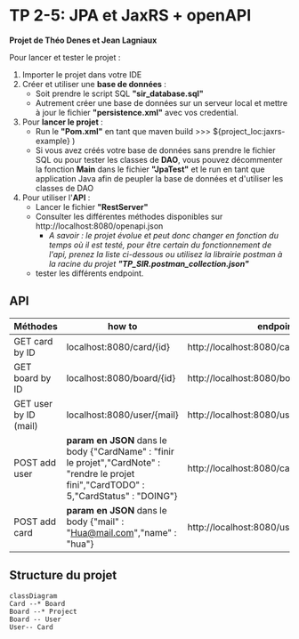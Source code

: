 # TP 2-5: JPA et JaxRS + openAPI

**Projet de Théo Denes et Jean Lagniaux**

Pour lancer et tester le projet : 
 1. Importer le projet dans votre IDE
 2. Créer et utiliser une **base de données** :
	- Soit prendre le script SQL **"sir_database.sql"**
	- Autrement créer une base de données sur un serveur local et mettre à jour le fichier **"persistence.xml"** avec vos credential. 
 3. Pour **lancer le projet** : 
	 - Run le **"Pom.xml"** en tant que maven build >>> ${project_loc:jaxrs-example} ) 
	 - Si vous avez créés votre base de données sans prendre le fichier SQL ou pour tester les classes de **DAO**, vous pouvez décommenter la fonction **Main** dans le fichier **"JpaTest"** et le run en tant que application Java afin de peupler la base de données et d'utiliser les classes de DAO
 4.  Pour utiliser l'**API** :
	 - Lancer le fichier **"RestServer"**
	 - Consulter les différentes méthodes disponibles sur http://localhost:8080/openapi.json
		 - *A savoir : le projet évolue et peut donc changer en fonction du temps où il est testé, pour être certain du fonctionnement de l'api, prenez la liste ci-dessous ou utilisez la librairie postman à la racine du projet **"TP_SIR.postman_collection.json"***
	 - tester les différents endpoint. 

## API

|Méthodes  | how to|  endpoint|
|--|--|--|
|GET card by ID  |  localhost:8080/card/{id} | http://localhost:8080/card/8
|GET board by ID | localhost:8080/board/{id} | http://localhost:8080/board/7
|GET user by ID (mail)  |  localhost:8080/user/{mail}|http://localhost:8080/user/theo@mail.com
|POST add user |  **param en JSON** dans le body {"CardName"  :  "finir le projet","CardNote"  :  "rendre le projet fini","CardTODO"  :  5,"CardStatus"  :  "DOING"}|http://localhost:8080/card/addCard
|POST add card  | **param en JSON** dans le body {"mail"  :  "Hua@mail.com","name"  :  "hua"}|http://localhost:8080/user/addUser
 
## Structure du projet

```mermaid
classDiagram
Card --* Board
Board --* Project
Board -- User
User-- Card
```
